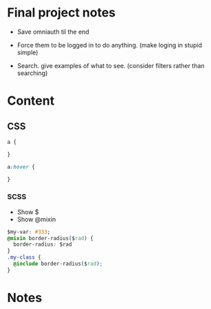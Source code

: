 # Final project notes
+  Save omniauth til the end

+  Force them to be logged in to do anything. (make loging in stupid simple)
+  Search. give examples of what to see. (consider filters rather than searching)

# Content
## CSS
```css
a {

}

a:hover {

}
```

### SCSS 
*  Show $ 
*  Show @mixin

```css
$my-var: #333;
@mixin border-radius($rad) {
  border-radius: $rad
}
.my-class {
  @include border-radius($rad);
}
```

# Notes


